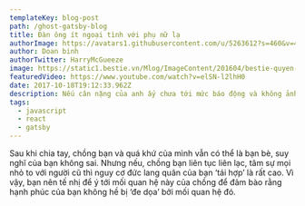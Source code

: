 ```yaml
---
templateKey: blog-post
path: /ghost-gatsby-blog
title: Đàn ông ít ngoại tình với phụ nữ lạ
authorImage: https://avatars1.githubusercontent.com/u/5263612?s=460&v=4
author: Doan binh
authorTwitter: HarryMcGueeze
image: https://static1.bestie.vn/Mlog/ImageContent/201604/bestie-quyen-ru-01-20160424014016.jpg
featuredVideo: https://www.youtube.com/watch?v=elSN-l2lhH0
date: 2017-10-18T19:12:33.962Z
description: Nếu cân nặng của anh ấy chưa tới mức báo động và không ảnh hưởng xấu tới sức khoẻ, bạn nên giải pháp “im lặng là vàng” và “lặng lẽ” giúp chàng giảm cân bằng cách thay đổi thực đơn ăn uống hàng ngày.
tags:
  - javascript
  - react
  - gatsby
---
```

Sau khi chia tay, chồng bạn và quá khứ của mình vẫn có thể là bạn bè, suy nghĩ của bạn không sai. Nhưng nếu, chồng bạn liên tục liên lạc, tâm sự mọi nhỏ to với người cũ thì nguy cơ đức lang quân của bạn ‘tái hợp’ là rất cao. Vì vậy, bạn nên tế nhị để ý tới mối quan hệ này của chồng để đảm bào rằng hạnh phúc của bạn không hề bị ‘đe dọa’ bởi mối quan hệ đó.